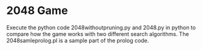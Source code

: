 # 2048 Game

Execute the python code 2048withoutpruning.py and 2048.py in python to compare how the game works with two different search algorithms.
The 2048samleprolog.pl is a sample part of the prolog code.
